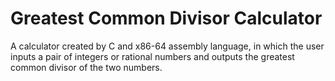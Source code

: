 # Greatest Common Divisor Calculator

A calculator created by C and x86-64 assembly language, in which the user inputs a pair of integers or rational numbers and outputs the greatest common divisor of the two numbers.
